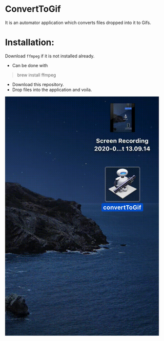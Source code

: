 # ConvertToGif
It is an automator application which converts files dropped into it to Gifs.

# Installation:
Download `ffmpeg` if it is not installed already.
- Can be done with
> brew install ffmpeg
- Download this repository.
- Drop files into the application and voila.

![Alt Text](https://github.com/manoj036/ConvertToGif/blob/master/tutorial.gif)
